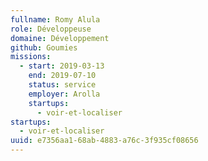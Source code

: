 ```yaml
---
fullname: Romy Alula
role: Développeuse
domaine: Développement
github: Goumies
missions:
  - start: 2019-03-13
    end: 2019-07-10
    status: service
    employer: Arolla
    startups:
      - voir-et-localiser
startups:
  - voir-et-localiser
uuid: e7356aa1-68ab-4883-a76c-3f935cf08656
---
```

